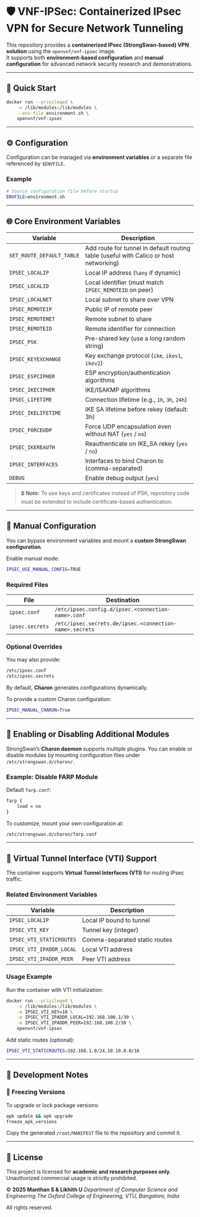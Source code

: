 
# 🛡️ VNF-IPSec: Containerized IPsec VPN for Secure Network Tunneling

This repository provides a **containerized IPsec (StrongSwan-based) VPN solution** using the `openvnf/vnf-ipsec` image.  
It supports both **environment-based configuration** and **manual configuration** for advanced network security research and demonstrations.

---

## 🚀 Quick Start

```bash
docker run --privileged \
    -v /lib/modules:/lib/modules \
    --env-file environment.sh \
    openvnf/vnf-ipsec
````

---

## ⚙️ Configuration

Configuration can be managed via **environment variables** or a separate file referenced by `$ENVFILE`.

### Example

```bash
# Source configuration file before startup
ENVFILE=environment.sh
```

---

## 🌐 Core Environment Variables

| Variable                  | Description                                                                           |
| ------------------------- | ------------------------------------------------------------------------------------- |
| `SET_ROUTE_DEFAULT_TABLE` | Add route for tunnel in default routing table (useful with Calico or host networking) |
| `IPSEC_LOCALIP`           | Local IP address (`%any` if dynamic)                                                  |
| `IPSEC_LOCALID`           | Local identifier (must match `IPSEC_REMOTEID` on peer)                                |
| `IPSEC_LOCALNET`          | Local subnet to share over VPN                                                        |
| `IPSEC_REMOTEIP`          | Public IP of remote peer                                                              |
| `IPSEC_REMOTENET`         | Remote subnet to share                                                                |
| `IPSEC_REMOTEID`          | Remote identifier for connection                                                      |
| `IPSEC_PSK`               | Pre-shared key (use a long random string)                                             |
| `IPSEC_KEYEXCHANGE`       | Key exchange protocol (`ike`, `ikev1`, `ikev2`)                                       |
| `IPSEC_ESPCIPHER`         | ESP encryption/authentication algorithms                                              |
| `IPSEC_IKECIPHER`         | IKE/ISAKMP algorithms                                                                 |
| `IPSEC_LIFETIME`          | Connection lifetime (e.g., `1h`, `3h`, `24h`)                                         |
| `IPSEC_IKELIFETIME`       | IKE SA lifetime before rekey (default: 3h)                                            |
| `IPSEC_FORCEUDP`          | Force UDP encapsulation even without NAT (`yes` / `no`)                               |
| `IPSEC_IKEREAUTH`         | Reauthenticate on IKE_SA rekey (`yes` / `no`)                                         |
| `IPSEC_INTERFACES`        | Interfaces to bind Charon to (comma-separated)                                        |
| `DEBUG`                   | Enable debug output (`yes`)                                                           |

> 🔒 **Note:**
> To use keys and certificates instead of PSK, repository code must be extended to include certificate-based authentication.

---

## 🧩 Manual Configuration

You can bypass environment variables and mount a **custom StrongSwan configuration**.

Enable manual mode:

```bash
IPSEC_USE_MANUAL_CONFIG=TRUE
```

### Required Files

| File            | Destination                                             |
| --------------- | ------------------------------------------------------- |
| `ipsec.conf`    | `/etc/ipsec.config.d/ipsec.<connection-name>.conf`      |
| `ipsec.secrets` | `/etc/ipsec.secrets.de/ipsec.<connection-name>.secrets` |

### Optional Overrides

You may also provide:

```bash
/etc/ipsec.conf
/etc/ipsec.secrets
```

By default, **Charon** generates configurations dynamically.

To provide a custom Charon configuration:

```bash
IPSEC_MANUAL_CHARON=True
```

---

## 🧠 Enabling or Disabling Additional Modules

StrongSwan’s **Charon daemon** supports multiple plugins.
You can enable or disable modules by mounting configuration files under `/etc/strongswan.d/charon/`.

### Example: Disable FARP Module

Default `farp.conf`:

```bash
farp {
    load = no
}
```

To customize, mount your own configuration at:

```bash
/etc/strongswan.d/charon/farp.conf
```

---

## 🔁 Virtual Tunnel Interface (VTI) Support

The container supports **Virtual Tunnel Interfaces (VTI)** for routing IPsec traffic.

### Related Environment Variables

| Variable                 | Description                   |
| ------------------------ | ----------------------------- |
| `IPSEC_LOCALIP`          | Local IP bound to tunnel      |
| `IPSEC_VTI_KEY`          | Tunnel key (integer)          |
| `IPSEC_VTI_STATICROUTES` | Comma-separated static routes |
| `IPSEC_VTI_IPADDR_LOCAL` | Local VTI address             |
| `IPSEC_VTI_IPADDR_PEER`  | Peer VTI address              |

### Usage Example

Run the container with VTI initialization:

```bash
docker run --privileged \
    -v /lib/modules:/lib/modules \
    -e IPSEC_VTI_KEY=10 \
    -e IPSEC_VTI_IPADDR_LOCAL=192.168.100.1/30 \
    -e IPSEC_VTI_IPADDR_PEER=192.168.100.2/30 \
    openvnf/vnf-ipsec
```

Add static routes (optional):

```bash
IPSEC_VTI_STATICROUTES=192.168.1.0/24,10.10.0.0/16
```

---

## 🧪 Development Notes

### 🔐 Freezing Versions

To upgrade or lock package versions:

```bash
apk update && apk upgrade
freeze_apk_versions
```

Copy the generated `/root/MANIFEST` file to the repository and commit it.

---

## 📜 License

This project is licensed for **academic and research purposes only**.
Unauthorized commercial usage is strictly prohibited.

© **2025 Manthan S & Likhith U**
*Department of Computer Science and Engineering*
*The Oxford College of Engineering, VTU, Bangalore, India*

All rights reserved.
